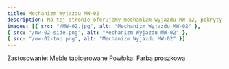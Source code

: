 ```yaml
---
title: Mechanizm Wyjazdu MW-02
description: Na tej stronie oferujemy mechanizm wyjazdu MW-02, pokryty farbą proszkową w kolorze czarnym. Mechanizm służy szybkiemu i prostemu wysuwaniu ukrytej powierzchni mebli tapicerowanych typu kanapy.
images: [{ src: "/MW-02.jpg", alt: "Mechanizm Wyjazdu MW-02" },
{ src: "/mw-02-side.png", alt: "Mechanizm Wyjazdu MW-02" },
{ src: "/mw-02-top.png", alt: "Mechanizm Wyjazdu MW-02" }]
---
```


Zastosowanie: Meble tapicerowane
Powłoka: Farba proszkowa
